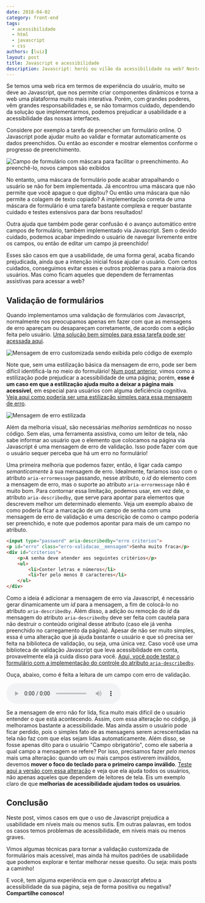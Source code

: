 ```yaml
---
date: 2018-04-02
category: front-end
tags:
  - acessibilidade
  - html
  - javascript
  - css
authors: [luiz]
layout: post
title: Javascript e acessibilidade
description: Javascript: herói ou vilão da acessibilidade na web? Neste post, vamos discutir que cuidados precisamos tomar para que o Javascript não se torne fogo amigo na luta por uma web mais acessível.
---
```


Se temos uma web rica em termos de experiência do usuário, muito se deve ao Javascript, que nos permite criar componentes dinâmicos e torna a web uma plataforma muito mais interativa. Porém, com grandes poderes, vêm grandes responsabilidades e, se não tomarmos cuidado, dependendo da solução que implementarmos, podemos prejudicar a usabilidade e a acessibilidade das nossas interfaces.

Considere por exemplo a tarefa de preencher um formulário online. O Javascript pode ajudar muito ao validar e formatar automaticamente os dados preenchidos. Ou então ao esconder e mostrar elementos conforme o progresso de preenchimento.

![Campo de formulário com máscara para facilitar o preenchimento. Ao preenchê-lo, novos campos são exibidos](../images/javascript-e-a11y-1.gif)

No entanto, uma máscara de formulário pode acabar atrapalhando o usuário se não for bem implementada. Já encontrou uma máscara que não permite que você apague o que digitou? Ou então uma máscara que não permite a colagem de texto copiado? A implementação correta de uma máscara de formulário é uma tarefa bastante complexa e requer bastante cuidado e testes extensivos para dar bons resultados!

Outra ajuda que também pode gerar confusão é o avanço automático entre campos de formulário, também implementado via Javascript. Sem o devido cuidado, podemos acabar impedindo o usuário de navegar livremente entre os campos, ou então de editar um campo já preenchido!

Esses são casos em que a usabilidade, de uma forma geral, acaba ficando prejudicada, ainda que a intenção inicial fosse ajudar o usuário. Com certos cuidados, conseguimos evitar esses e outros problemas para a maioria dos usuários. Mas como ficam aqueles que dependem de ferramentas assistivas para acessar a web?

## Validação de formulários

Quando implementamos uma validação de formulários com Javascript, normalmente nos preocupamos apenas em fazer com que as mensagens de erro apareçam ou desapareçam corretamente, de acordo com a edição feita pelo usuário. [Uma solução bem simples para essa tarefa pode ser acessada aqui](https://codepen.io/lreal/pen/pLKrRP).

![Mensagem de erro customizada sendo exibida pelo código de exemplo](../images/javascript-e-a11y-2.png)

Note que, sem uma estilização básica da mensagem de erro, pode ser bem difícil identificá-la no meio do formulário! [Num post anterior](/um-pouco-sobre-css-js-a11y/), vimos como a estilização pode prejudicar a acessibilidade de uma página; porém, **esse é um caso em que a estilização ajuda muito a deixar a página mais acessível**, em especial para usuários com alguma deficiência cognitiva. [Veja aqui como poderia ser uma estilização simples para essa mensagem de erro](https://codepen.io/lreal/pen/jzKLLB).

![Mensagem de erro estilizada](../images/javascript-e-a11y-3.png)

Além da melhoria visual, são necessárias *melhorias semânticas* no nosso código. Sem elas, uma ferramenta assistiva, como um leitor de tela, não sabe informar ao usuário que o elemento que colocamos na página via Javascript é uma mensagem de erro de validação. Isso pode fazer com que o usuário sequer perceba que há um erro no formulário!

Uma primeira melhoria que podemos fazer, então, é ligar cada campo *semanticamente* à sua mensagem de erro. Idealmente, faríamos isso com o atributo `aria-errormessage` passando, nesse atributo, o *id* do elemento com a mensagem de erro, mas o suporte ao atributo `aria-errormessage` não é muito bom. Para contornar essa limitação, podemos usar, em vez dele, o atributo `aria-describedby`, que serve para apontar para elementos que descrevem melhor um determinado elemento. Veja um exemplo abaixo de como poderia ficar a marcação de um campo de senha com uma mensagem de erro de validação e uma descrição de como o campo poderia ser preenchido, e note que podemos apontar para mais de um campo no atributo.

```html
<input type="password" aria-describedby="erro criterios">
<p id="erro" class="erro-validacao__mensagem">Senha muito fraca</p>
<div id="criterios">
	<p>A senha deve atender aos seguintes critérios</p>
	<ul>
		<li>Conter letras e números</li>
		<li>Ter pelo menos 8 caracteres</li>
	</ul>
</div>
```

Como a ideia é adicionar a mensagem de erro via Javascript, é necessário gerar dinamicamente um *id* para a mensagem, a fim de colocá-lo no atributo `aria-describedby`. Além disso, a adição ou remoção do *id* da mensagem do atributo `aria-describedby` deve ser feita com cautela para não destruir o conteúdo original desse atributo (caso ele já venha preenchido no carregamento da página). Apesar de não ser muito simples, essa é uma alteração que já ajuda bastante o usuário e que só precisa ser feita na biblioteca de validação, ou seja, uma única vez. Caso você use uma biblioteca de validação Javascript que leva acessibilidade em conta, provavelmente ela já cuida disso para você. [Aqui, você pode testar o formulário com a implementação do controle do atributo `aria-describedby`](https://codepen.io/lreal/pen/PRaKBN).

Ouça, abaixo, como é feita a leitura de um campo com erro de validação.

<audio controls src="../audios/javascript-e-a11y-1.mp3"></audio>

Se a mensagem de erro não for lida, fica muito mais difícil de o usuário entender o que está acontecendo. Assim, com essa alteração no código, já melhoramos bastante a acessibilidade. Mas ainda assim o usuário pode ficar perdido, pois o simples fato de as mensagens serem acrescentadas na tela não faz com que elas sejam lidas automaticamente. Além disso, se fosse apenas dito para o usuário "Campo obrigatório", como ele saberia a qual campo a mensagem se refere? Por isso, precisamos fazer *pelo menos* mais uma alteração: quando um ou mais campos estiverem inválidos, devemos **mover o foco do teclado para o primeiro campo inválido**. [Teste aqui a versão com essa alteração](https://codepen.io/lreal/pen/wmXrWr) e veja que ela ajuda todos os usuários, não apenas aqueles que dependem de leitores de tela. Eis um exemplo claro de que **melhorias de acessibilidade ajudam todos os usuários**.

## Conclusão

Neste post, vimos casos em que o uso de Javascript prejudica a usabilidade em níveis mais ou menos sutis. Em outras palavras, em todos os casos temos problemas de acessibilidade, em níveis mais ou menos graves.

Vimos algumas técnicas para tornar a validação customizada de formulários mais acessível, mas ainda há muitos padrões de usabilidade que podemos explorar e tentar melhorar nesse quesito. Ou seja: mais posts a caminho!

E você, tem alguma experiência em que o Javascript afetou a acessibilidade da sua página, seja de forma positiva ou negativa? **Compartilhe conosco!**
